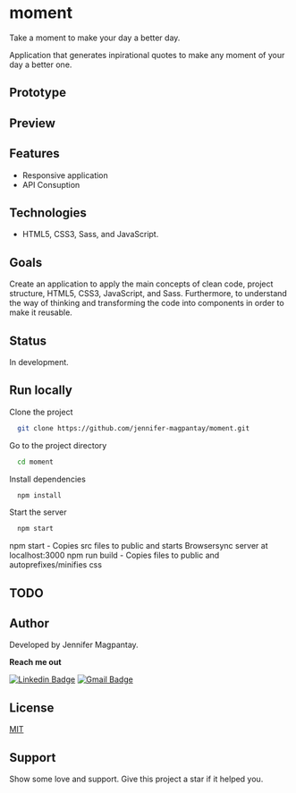 # moment

Take a moment to make your day a better day.

Application that generates inpirational quotes to make any moment of your day a better one.

## Prototype

## Preview

## Features

- Responsive application
- API Consuption

## Technologies

- HTML5, CSS3, Sass, and JavaScript.

## Goals

Create an application to apply the main concepts of clean code, project structure, HTML5, CSS3, JavaScript, and Sass. Furthermore, to understand the way of thinking and transforming the code into components in order to make it reusable.

## Status

In development.

## Run locally

Clone the project

```bash
  git clone https://github.com/jennifer-magpantay/moment.git
```

Go to the project directory

```bash
  cd moment
```

Install dependencies

```bash
  npm install
```

Start the server

```bash
  npm start
```

npm start - Copies src files to public and starts Browsersync server at localhost:3000
npm run build - Copies files to public and autoprefixes/minifies css

## TODO

## Author

Developed by Jennifer Magpantay.

**Reach me out**

[![Linkedin Badge](https://img.shields.io/badge/-Jennifer-blue?style=flat-square&logo=Linkedin&logoColor=white&link=https://www.linkedin.com/in/jennifermagpantay/)](https://www.linkedin.com/in/jennifermagpantay/) [![Gmail Badge](https://img.shields.io/badge/-jennifer.magpantay@gmail.com-c14438?style=flat-square&logo=Gmail&logoColor=white&link=mailto:jennifer.magpantay@gmail.com)](mailto:jennifer.magpantay@gmail.com)

## License

[MIT](https://choosealicense.com/licenses/mit/)

## Support

Show some love and support. Give this project a star if it helped you.
